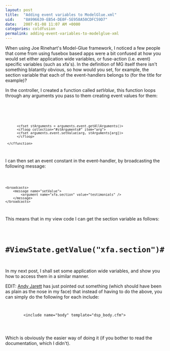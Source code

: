 ```yaml
---
layout: post
title:  "Adding event variables to ModelGlue.xml"
uid:	"8A996639-EB54-DE0F-5E958A50CDFC59D7"
date:   2007-01-08 11:07 AM +0000
categories: coldfusion
permalink: adding-event-variables-to-modelglue-xml
---
```

When using Joe Rinehart's Model-Glue framework, I noticed a few people that come from using fusebox based apps were a bit confused at how you would set either application wide variables, or fuse-action (i.e. event) specific variables (such as xfa's). In the definition of MG itself there isn't something blatantly obvious, so how would you set, for example, the section variable that each of the event-handlers belongs to (for the title for example)?

<more />

In the controller, I created a function called <em>setValue</em>, this function loops through any arguments you pass to them creating event values for them:

<code>
	<cffunction name="setValue" access="public" returnType="void" output="false">
		  <cfargument name="event" type="any">

		  <cfset stArguments = arguments.event.getAllArguments()>
		  <cfloop collection="#stArguments#" item="arg">
		  <cfset arguments.event.setValue(arg, stArguments[arg])>
		  </cfloop>

	 </cffunction>
</code>

I can then set an event constant in the event-handler, by broadcasting the following message:

<code>

	<broadcasts>
		<message name="setValue">
			<argument name="xfa.section" value="testimonials" />
		</message>
	</broadcasts>

</code>

This means that in my view code I can get the section variable as follows:

<code>
	<h1>#ViewState.getValue("xfa.section")#</h1>
</code>

In my next post, I shall set some application wide variables, and show you how to access them in a similar manner.


EDIT: <a href="http://www.andyjarrett.co.uk/andy/blog/index.cfm">Andy Jarett</a> has just pointed out something (which should have been as plain as the nose in my face) that instead of having to do the above, you can simply do the following for each include:


<code>
	<views>
		&lt;include name="body" template="dsp_body.cfm"&gt;
			<value name="xfa.section" value="testimonials" />
		</include>
	</views>
</code>

Which is obviously the easier way of doing it (if you bother to read the documentation, which I didn't).